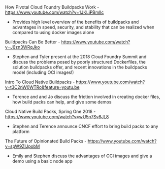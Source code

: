 How Pivotal Cloud Foundry Buildpacks Work -  https://www.youtube.com/watch?v=1JKLiPBmlIc

* Provides high level overview of the benefits of buildpacks and advantages in speed, security, and stability that can be realized when compared to using docker images alone

Buildpacks Can Be Better -  https://www.youtube.com/watch?v=J6zn3WRqJko

* Stephen and Tyler present at the 2018 Cloud Foundry Summit and discuss the problems posed by poorly structured Dockerfiles, the solution buildpacks offer, and recent innovations in the buildpacks model (including OCI images!)

Intro To Cloud Native Buildpacks - https://www.youtube.com/watch?v=t3C2nW0WTRo&feature=youtu.be

* Terence and and Jo discuss the friction involved in creating docker files, how build packs can help, and give some demos

Cloud Native Build Packs, Spring One 2018 - https://www.youtube.com/watch?v=wU5n7Sv8JL8

* Stephen and Terence announce CNCF effort to bring build packs to any platform

The Future of Opinionated Build Packs - https://www.youtube.com/watch?v=spW9ZlJpobM

* Emily and Stephen discuss the advantages of OCI images and give a demo using a basic node app
